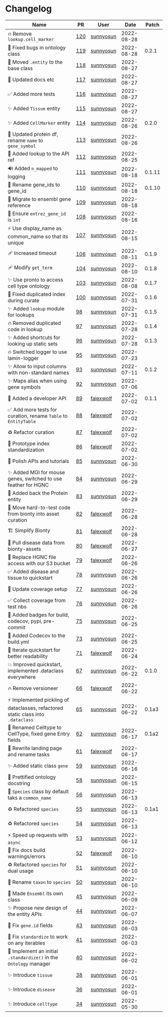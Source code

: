 # Changelog

<!-- prettier-ignore -->
Name | PR | User | Date | Patch
--- | --- | --- | --- | ---
🔥 Remove `lookup.cell_marker` | [120](https://github.com/laminlabs/bionty/pull/120) | [sunnyosun](https://github.com/sunnyosun) | 2022-08-28 |
🎨 Fixed bugs in ontology class | [119](https://github.com/laminlabs/bionty/pull/119) | [sunnyosun](https://github.com/sunnyosun) | 2022-08-28 | 0.2.1
🚚 Moved `.entity` to the base class | [118](https://github.com/laminlabs/bionty/pull/118) | [sunnyosun](https://github.com/sunnyosun) | 2022-08-27 |
📝 Updated docs etc | [117](https://github.com/laminlabs/bionty/pull/117) | [sunnyosun](https://github.com/sunnyosun) | 2022-08-27 |
✅ Added more tests | [116](https://github.com/laminlabs/bionty/pull/116) | [sunnyosun](https://github.com/sunnyosun) | 2022-08-27 |
✨ Added `Tissue` entity | [115](https://github.com/laminlabs/bionty/pull/115) | [sunnyosun](https://github.com/sunnyosun) | 2022-08-27 |
✨ Added `CellMarker` entity | [114](https://github.com/laminlabs/bionty/pull/114) | [sunnyosun](https://github.com/sunnyosun) | 2022-08-26 | 0.2.0
🚚 Updated protein df, rename `name` to `gene_symbol` | [113](https://github.com/laminlabs/bionty/pull/113) | [sunnyosun](https://github.com/sunnyosun) | 2022-08-26 |
📝 Added lookup to the API ref | [112](https://github.com/laminlabs/bionty/pull/112) | [sunnyosun](https://github.com/sunnyosun) | 2022-08-25 |
🔊 Added `n_mapped` to logging | [111](https://github.com/laminlabs/bionty/pull/111) | [sunnyosun](https://github.com/sunnyosun) | 2022-08-18 | 0.1.11
🚚 Rename gene_ids to gene_id | [110](https://github.com/laminlabs/bionty/pull/110) | [sunnyosun](https://github.com/sunnyosun) | 2022-08-18 | 0.1.10
🎨 Migrate to ensembl gene reference | [109](https://github.com/laminlabs/bionty/pull/109) | [sunnyosun](https://github.com/sunnyosun) | 2022-08-18 |
🎨 Ensure `entrez_gene_id` is `int` | [108](https://github.com/laminlabs/bionty/pull/108) | [sunnyosun](https://github.com/sunnyosun) | 2022-08-16 |
⚡ Use display_name as common_name so that its unique | [107](https://github.com/laminlabs/bionty/pull/107) | [sunnyosun](https://github.com/sunnyosun) | 2022-08-15 |
🩹 Increased timeout | [106](https://github.com/laminlabs/bionty/pull/106) | [sunnyosun](https://github.com/sunnyosun) | 2022-08-11 | 0.1.9
🩹 Modify `get_term` | [104](https://github.com/laminlabs/bionty/pull/104) | [sunnyosun](https://github.com/sunnyosun) | 2022-08-10 | 0.1.8
✨ Use pronto to access cell type ontology | [103](https://github.com/laminlabs/bionty/pull/103) | [sunnyosun](https://github.com/sunnyosun) | 2022-08-08 | 0.1.7
🐛 Fixed duplicated index during curate | [100](https://github.com/laminlabs/bionty/pull/100) | [sunnyosun](https://github.com/sunnyosun) | 2022-07-31 | 0.1.6
✨ Added `lookup` module for lookups | [98](https://github.com/laminlabs/bionty/pull/98) | [sunnyosun](https://github.com/sunnyosun) | 2022-07-31 | 0.1.5
🔥 Removed duplicated code in lookup | [97](https://github.com/laminlabs/bionty/pull/97) | [sunnyosun](https://github.com/sunnyosun) | 2022-07-28 | 0.1.4
✨ Added shortcuts for looking up static sets | [96](https://github.com/laminlabs/bionty/pull/96) | [sunnyosun](https://github.com/sunnyosun) | 2022-07-28 | 0.1.3
🔥 Switched logger to use lamin-logger | [95](https://github.com/laminlabs/bionty/pull/95) | [sunnyosun](https://github.com/sunnyosun) | 2022-07-23 |
✨ Allow to input columns with non-standard names | [93](https://github.com/laminlabs/bionty/pull/93) | [sunnyosun](https://github.com/sunnyosun) | 2022-07-11 | 0.1.2
✨ Maps alias when using gene symbols | [92](https://github.com/laminlabs/bionty/pull/92) | [sunnyosun](https://github.com/sunnyosun) | 2022-07-06 |
🎨  Added a developer API | [89](https://github.com/laminlabs/bionty/pull/89) | [falexwolf](https://github.com/falexwolf) | 2022-07-02 | 0.1.1
✅ Add more tests for curation, rename `Table` to `EntityTable` | [88](https://github.com/laminlabs/bionty/pull/88) | [falexwolf](https://github.com/falexwolf) | 2022-07-02 |
♻️ Refactor curation | [87](https://github.com/laminlabs/bionty/pull/87) | [falexwolf](https://github.com/falexwolf) | 2022-07-02 |
📝 Prototype index standardization | [86](https://github.com/laminlabs/bionty/pull/86) | [falexwolf](https://github.com/falexwolf) | 2022-07-02 |
🎨 Polish APIs and tutorials | [85](https://github.com/laminlabs/bionty/pull/85) | [sunnyosun](https://github.com/sunnyosun) | 2022-06-30 |
✨ Added MGI for mouse genes, switched to use feather for HGNC | [84](https://github.com/laminlabs/bionty/pull/84) | [sunnyosun](https://github.com/sunnyosun) | 2022-06-29 |
🍱 Added back the Protein entity | [83](https://github.com/laminlabs/bionty/pull/83) | [sunnyosun](https://github.com/sunnyosun) | 2022-06-29 |
🚚 Move hard-to-test code from bionty into asset curation | [82](https://github.com/laminlabs/bionty/pull/82) | [falexwolf](https://github.com/falexwolf) | 2022-06-28 |
🏗️ Simplify Bionty | [81](https://github.com/laminlabs/bionty/pull/81) | [falexwolf](https://github.com/falexwolf) | 2022-06-28 |
🚸 Pull disease data from bionty-assets | [80](https://github.com/laminlabs/bionty/pull/80) | [falexwolf](https://github.com/falexwolf) | 2022-06-27 |
🚸 Replace HGNC file access with our S3 bucket | [79](https://github.com/laminlabs/bionty/pull/79) | [falexwolf](https://github.com/falexwolf) | 2022-06-26 |
✅ Added disease and tissue to quickstart | [78](https://github.com/laminlabs/bionty/pull/78) | [sunnyosun](https://github.com/sunnyosun) | 2022-06-26 |
👷 Update coverage setup | [77](https://github.com/laminlabs/bionty/pull/77) | [sunnyosun](https://github.com/sunnyosun) | 2022-06-26 |
✅ Collect coverage from test nbs | [76](https://github.com/laminlabs/bionty/pull/76) | [sunnyosun](https://github.com/sunnyosun) | 2022-06-26 |
💄 Added badges for build, codecov, pypi, pre-commit  | [75](https://github.com/laminlabs/bionty/pull/75) | [sunnyosun](https://github.com/sunnyosun) | 2022-06-25 |
👷 Added Codecov to the build.yml | [73](https://github.com/laminlabs/bionty/pull/73) | [sunnyosun](https://github.com/sunnyosun) | 2022-06-25 |
📝 Iterate quickstart for better readability | [71](https://github.com/laminlabs/bionty/pull/71) | [falexwolf](https://github.com/falexwolf) | 2022-06-24 |
💥 Improved quickstart, implemented .dataclass everywhere | [67](https://github.com/laminlabs/bionty/pull/67) | [sunnyosun](https://github.com/sunnyosun) | 2022-06-22 | 0.1.0
🔥 Remove versioneer | [66](https://github.com/laminlabs/bionty/pull/66) | [falexwolf](https://github.com/falexwolf) | 2022-06-22 |
⚡ Implemented pickling of dataclasses, refactored static class into `.dataclass` | [65](https://github.com/laminlabs/bionty/pull/65) | [sunnyosun](https://github.com/sunnyosun) | 2022-06-22 | 0.1a3
🚚 Renamed Celltype to CellType, fixed gene Entry fields | [62](https://github.com/laminlabs/bionty/pull/62) | [sunnyosun](https://github.com/sunnyosun) | 2022-06-17 | 0.1a2
📝 Rewrite landing page and rename tasks | [61](https://github.com/laminlabs/bionty/pull/61) | [falexwolf](https://github.com/falexwolf) | 2022-06-17 |
✨ Added static class `gene` | [59](https://github.com/laminlabs/bionty/pull/59) | [sunnyosun](https://github.com/sunnyosun) | 2022-06-16 |
💄 Prettified ontology docstring | [58](https://github.com/laminlabs/bionty/pull/58) | [sunnyosun](https://github.com/sunnyosun) | 2022-06-15 |
🔨 `Species` class by default taks a `common_name` | [56](https://github.com/laminlabs/bionty/pull/56) | [sunnyosun](https://github.com/sunnyosun) | 2022-06-13 |
♻️ Refactored `species` | [55](https://github.com/laminlabs/bionty/pull/55) | [sunnyosun](https://github.com/sunnyosun) | 2022-06-13 | 0.1a1
♻️ Refactored `species` | [54](https://github.com/laminlabs/bionty/pull/54) | [sunnyosun](https://github.com/sunnyosun) | 2022-06-13 |
⚡ Speed up requests with `async` | [53](https://github.com/laminlabs/bionty/pull/53) | [sunnyosun](https://github.com/sunnyosun) | 2022-06-12 |
💚 Fix docs build warnings/errors | [52](https://github.com/laminlabs/bionty/pull/52) | [falexwolf](https://github.com/falexwolf) | 2022-06-10 |
♻️ Refactored `species` for dual usage | [51](https://github.com/laminlabs/bionty/pull/51) | [sunnyosun](https://github.com/sunnyosun) | 2022-06-10 |
🚚 Rename `taxon` to `species` | [50](https://github.com/laminlabs/bionty/pull/50) | [sunnyosun](https://github.com/sunnyosun) | 2022-06-10 |
🎨 Made `Ensembl` its own class | [45](https://github.com/laminlabs/bionty/pull/45) | [sunnyosun](https://github.com/sunnyosun) | 2022-06-09 |
✨ Propose new design of the entity APIs | [44](https://github.com/laminlabs/bionty/pull/44) | [sunnyosun](https://github.com/sunnyosun) | 2022-06-07 |
🐛 Fix `gene.id` fields | [43](https://github.com/laminlabs/bionty/pull/43) | [sunnyosun](https://github.com/sunnyosun) | 2022-06-03 |
🐛 Fix `standardize` to work on any iterables | [41](https://github.com/laminlabs/bionty/pull/41) | [sunnyosun](https://github.com/sunnyosun) | 2022-06-03 |
🎨 Implement an initial `.standardize()` in the `Ontology` manager | [40](https://github.com/laminlabs/bionty/pull/40) | [sunnyosun](https://github.com/sunnyosun) | 2022-06-02 |
✨ Introduce `tissue` | [38](https://github.com/laminlabs/bionty/pull/38) | [sunnyosun](https://github.com/sunnyosun) | 2022-06-01 |
✨ Introduce `disease` | [36](https://github.com/laminlabs/bionty/pull/36) | [sunnyosun](https://github.com/sunnyosun) | 2022-06-01 |
✨ Introduce `celltype` | [34](https://github.com/laminlabs/bionty/pull/34) | [sunnyosun](https://github.com/sunnyosun) | 2022-05-30 |

